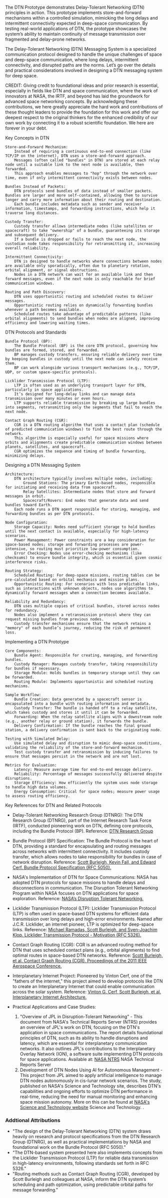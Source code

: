 The DTN Prototype demonstrates Delay-Tolerant Networking (DTN) principles in action. This prototype implements store-and-forward mechanisms within a controlled simulation, mimicking the long delays and intermittent connectivity expected in deep-space communication. By testing real-world applications of DTN, the prototype showcases the system’s ability to maintain continuity of message transmission over fragmented and delay-prone networks.

The Delay-Tolerant Networking (DTN) Messaging System is a specialized communication protocol designed to handle the unique challenges of space and deep-space communication, where long delays, intermittent connectivity, and disrupted paths are the norms. Let’s go over the details and practical considerations involved in designing a DTN messaging system for deep space.

CREDIT:  Giving credit to foundational ideas and prior research is essential, especially in fields like DTN and space communication, where the work of innovators at NASA, the IRTF, and beyond has laid the groundwork for advanced space networking concepts. By acknowledging these contributions, we here greatly appreciate the hard work and contributions of these thought leaders to provide the foundation for this work and offer our deepest respect to the original thinkers for the enhanced credibility of our own work by connecting it to a robust scientific foundation.  We here are forever in your debt.

Key Concepts in DTN

    Store-and-Forward Mechanism:
        Instead of requiring a continuous end-to-end connection (like TCP/IP on the internet), DTN uses a store-and-forward approach.
        Messages (often called "bundles" in DTN) are stored at each relay node until a suitable link to the next node is available, then forwarded.
        This approach enables messages to "hop" through the network over time, even if only intermittent connectivity exists between nodes.

    Bundles Instead of Packets:
        DTN protocols send bundles of data instead of smaller packets. Bundles are larger and more self-contained, allowing them to survive longer and carry more information about their routing and destination.
        Each bundle includes metadata such as sender and receiver information, timestamps, and forwarding instructions, which help it traverse long distances.

    Custody Transfer:
        Custody transfer allows intermediate nodes (like satellites or spacecraft) to take "ownership" of a bundle, guaranteeing its storage and subsequent delivery.
        If a bundle is dropped or fails to reach the next node, the custodian node takes responsibility for retransmitting it, increasing overall reliability.

    Intermittent Connectivity:
        DTN is designed to handle networks where connections between nodes are available only sporadically, often due to planetary rotation, orbital alignment, or signal obstructions.
        Nodes in a DTN network can wait for an available link and then forward messages, even if the next node is only reachable for brief communication windows.

    Routing and Path Discovery:
        DTN uses opportunistic routing and scheduled routes to deliver messages.
        Opportunistic routing relies on dynamically forwarding bundles whenever a path becomes available.
        Scheduled routes take advantage of predictable patterns (like orbital alignments) to send bundles when nodes are aligned, improving efficiency and lowering waiting times.

DTN Protocols and Standards

    Bundle Protocol (BP):
        The Bundle Protocol (BP) is the core DTN protocol, governing how bundles are formed, stored, and forwarded.
        BP manages custody transfers, ensuring reliable delivery over time by keeping bundles in custody until the next node can safely receive them.
        BP can work alongside various transport mechanisms (e.g., TCP/IP, UDP, or custom space-specific protocols).

    Licklider Transmission Protocol (LTP):
        LTP is often used as an underlying transport layer for DTN, particularly in space applications.
        It’s designed for long-delay links and can manage data transmission over many minutes or even hours.
        LTP supports reliable transmission by breaking up large bundles into segments, retransmitting only the segments that fail to reach the next node.

    Contact Graph Routing (CGR):
        CGR is a DTN routing algorithm that uses a contact plan (schedule of predicted communication windows) to find the best route through the network.
        This algorithm is especially useful for space missions where orbits and alignments create predictable communication windows between planets, satellites, and spacecraft.
        CGR optimizes the sequence and timing of bundle forwarding, minimizing delays.

Designing a DTN Messaging System

    Architecture:
        DTN architecture typically involves multiple nodes, including:
            Ground Stations: The primary Earth-based nodes, responsible for initiating and receiving data from spacecraft.
            Relay Satellites: Intermediate nodes that store and forward messages in orbit.
            Spacecraft/Rovers: End nodes that generate data and send bundles toward Earth.
        Each node runs a DTN agent responsible for storing, managing, and forwarding bundles as per DTN protocols.

    Node Configuration:
        Storage Capacity: Nodes need sufficient storage to hold bundles until the next contact is available, especially for high-latency scenarios.
        Power Management: Power constraints are a key consideration for space-based nodes; storage and forwarding processes are power-intensive, so routing must prioritize low-power consumption.
        Error Checking: Nodes use error-checking mechanisms (like checksums) to ensure bundle integrity, which is essential given cosmic interference risks.

    Routing Strategy:
        Scheduled Routing: For deep-space missions, routing tables can be pre-calculated based on orbital mechanics and mission plans.
        Opportunistic Routing: For scenarios with less predictable links, such as interactions with unknown objects, nodes use algorithms to dynamically forward messages when a connection becomes available.

    Reliability and Redundancy:
        DTN uses multiple copies of critical bundles, stored across nodes for redundancy.
        Nodes also implement a retransmission protocol where they can request missing bundles from previous nodes.
        Custody transfer mechanisms ensure that the network retains a "memory" of each bundle’s journey, reducing the risk of permanent loss.

Implementing a DTN Prototype

    Core Components:
        Bundle Agent: Responsible for creating, managing, and forwarding bundles.
        Custody Manager: Manages custody transfer, taking responsibility for bundles if necessary.
        Storage Module: Holds bundles in temporary storage until they can be forwarded.
        Routing Module: Implements opportunistic and scheduled routing mechanisms.

    Sample Workflow:
        Bundle Creation: Data generated by a spacecraft sensor is encapsulated into a bundle with routing information and metadata.
        Custody Transfer: The bundle is handed off to a relay satellite, which takes custody and stores it until it can be forwarded.
        Forwarding: When the relay satellite aligns with a downstream node (e.g., another relay or ground station), it forwards the bundle.
        Delivery Confirmation: If the bundle reaches the final ground station, a delivery confirmation is sent back to the originating node.

    Testing with Simulated Delay:
        Use simulated delay and disruption to mimic deep-space conditions, validating the reliability of the store-and-forward mechanism.
        Test custody transfer and retransmission by inducing failures to ensure that messages persist in the network and are not lost.

    Metrics for Evaluation:
        Latency: Measure average time for end-to-end message delivery.
        Reliability: Percentage of messages successfully delivered despite disruptions.
        Storage Efficiency: How efficiently the system uses node storage to handle high data volumes.
        Energy Consumption: Critical for space nodes; measure power usage to assess routing efficiency.

Key References for DTN and Related Protocols

* Delay-Tolerant Networking Research Group (DTNRG):
        The DTN Research Group (DTNRG), part of the Internet Research Task Force (IRTF), conducted pioneering work on DTN, defining core protocols, including the Bundle Protocol (BP).
        Reference: [DTN Research Group](https://datatracker.ietf.org/rg/dtnrg/charter/)

* Bundle Protocol (BP) Specification:
        The Bundle Protocol is the heart of DTN, providing a standard for encapsulating and routing messages across networks with intermittent connectivity. It includes custody transfer, which allows nodes to take responsibility for bundles in case of network disruption.
        Reference: [Scott Burleigh, Kevin Fall, and Edward Cerf. Bundle Protocol Specification (RFC 5050).](https://datatracker.ietf.org/doc/rfc5050/)

* NASA's Implementation of DTN for Space Communications:
        NASA has adopted DTN protocols for space missions to handle delays and disconnections in communication. The Disruption Tolerant Networking Program within NASA focuses on DTN applications for space exploration.
        Reference: [NASA’s Disruption Tolerant Networking.](https://www.nasa.gov/directorates/heo/scan/engineering/technology/dtn)

* Licklider Transmission Protocol (LTP):
        Licklider Transmission Protocol (LTP) is often used in space-based DTN systems for efficient data transmission over long delays and high-error environments. Named after J.C.R. Licklider, an internet pioneer, LTP is optimized for deep-space links.
        Reference: [Michael Ramadas, Scott Burleigh, and Sven-Joachim Klop. Licklider Transmission Protocol - Motivation (RFC 5326).](https://datatracker.ietf.org/doc/rfc5326/)

* Contact Graph Routing (CGR):
        CGR is an advanced routing method for DTN that uses scheduled contact plans (e.g., orbital alignments) to find optimal routes in space-based DTN networks.
        Reference: [Scott Burleigh, et al. Contact Graph Routing (CGR). Proceedings of the 2011 IEEE Aerospace Conference.](https://ieeexplore.ieee.org/document/5747552)

* Interplanetary Internet Project:
        Pioneered by Vinton Cerf, one of the "fathers of the internet," this project aimed to develop protocols like DTN to create an Interplanetary Internet that could enable communication across the solar system.
        Reference: [Vinton G. Cerf, Scott Burleigh, et al. Interplanetary Internet Architecture.](https://ieeexplore.ieee.org/document/1035044)

* Practical Applications and Case Studies:
  1. "Overview of JPL in Disruption-Tolerant Networking" - This document from NASA's Technical Reports Server (NTRS) provides an overview of JPL's work on DTN, focusing on the DTN's application in space communications. The report details foundational principles of DTN, such as its ability to handle disruptions and latency, which are essential for interplanetary communication networks. It also outlines JPL's contributions to the Interplanetary Overlay Network (ION), a software suite implementing DTN protocols for space applications. Available at: [NASA NTRS](https://ntrs.nasa.gov/citations/20130009278)
NASA Technical Reports Server
  2. Development of DTN Nodes Using AI for Autonomous Management - This project from JPL aimed to apply artificial intelligence to manage DTN nodes autonomously in cis-lunar network scenarios. The study, published on NASA's Science and Technology site, describes DTN's capabilities and ongoing efforts to optimize DTN performance in real-time, reducing the need for manual monitoring and enhancing space mission autonomy. More on this can be found at [NASA's Science and Technology website](https://scienceandtechnology.jpl.nasa.gov/sites/default/files/documents/presentations/pdfs/2021/SP20031p.pdf)
Science and Technology.
.

### Addtional Attributions ###

* "The design of the Delay-Tolerant Networking (DTN) system draws heavily on research and protocol specifications from the DTN Research Group (DTNRG), as well as practical implementations by NASA and foundational work on the Bundle Protocol (RFC 5050)."
* "The DTN-based system presented here also implements concepts from the Licklider Transmission Protocol (LTP) for reliable data transmission in high-latency environments, following standards set forth in RFC 5326."
* "Routing methods such as Contact Graph Routing (CGR), developed by Scott Burleigh and colleagues at NASA, inform the DTN system’s scheduling and path optimization, using predictable orbital paths for message forwarding."
